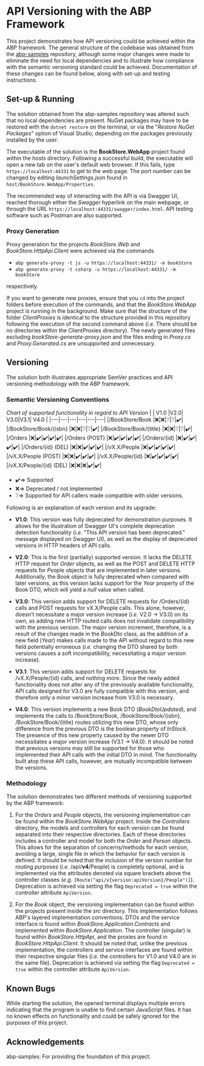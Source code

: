 # API Versioning with the ABP Framework

This project demonstrates how API versioning could be achieved within the ABP framework. The general structure of the codebase was obtained from the [abp-samples](https://github.com/abpframework/abp-samples/tree/master/Api-Versioning) repository, although some major changes were made to eliminate the need for local dependencies and to illustrate how compliance with the semantic versioning standard could be achieved. Documentation of these changes can be found below, along with set-up and testing instructions.

## Set-up & Running
The solution obtained from the abp-samples repository was altered such that no local dependencies are present. NuGet packages may have to be restored with the `dotnet restore` on the terminal, or via the "*Restore NuGet Packages*" option of Visual Studio; depending on the  packages previously installed by the user.

The executable of the solution is the **BookStore.WebApp** project found within the *hosts* directory. Following a successful build, the executable will open a new tab on the user's default web browser. If this fails, type `https://localhost:44331` to get to the web page. The port number can be changed by editing *launchSettings.json* found in `host/BookStore.WebApp/Properties`.

The recommended way of interacting with the API is via Swagger UI, reached thorough either the *Swagger* hyperlink on the main webpage, or through the URL `https://localhost:44331/swagger/index.html`. API testing software such as Postman are also supported.

### Proxy Generation
Proxy generation for the projects *BookStore<nolink>.Web* and *BookStore.HttpApi.Client* were achieved via the commands

 - `abp generate-proxy -t js -u https://localhost:44331/ -m bookStore`
 - `abp generate-proxy -t csharp -u https://localhost:44331/ -m bookStore`

respectively.

If you want to generate new proxies, ensure that you `cd` into the project folders before execution of the commands, and that the *BookStore.WebApp* project is running in the background. Make sure that the structure of the folder *ClientProxies* is identical to the structure provided in this repository following the execution of the second command above (*i.e.* There should be no directories within the ClientProxies directory). The newly generated files excluding *bookStore-generate-proxy.json* and the files ending in *Proxy.cs* and *Proxy.Generated.cs* are unsupported and unnecessary.

## Versioning
The solution both illustrates appropriate SemVer practices and API versioning methodology with the ABP framework.


### Semantic Versioning Conventions

*Chart of supported functionality in regard to API Version*
|    | V1.0 |V2.0| V3.0|V3.1| V4.0 |
|---|---|---|---|---|---|
|/BookStore/Book |❌|❌|❔|❔|✔️|
|/BookStore/Book/{isbn} |❌|❌|❔|❔|✔️|
|/BookStore/Book/{title} |❌|❌|❔|❔|✔️|
|/Orders |❌|✔️|✔️|✔️|✔️|
|/Orders (POST) |❌|✔️|✔️|✔️|✔️|
|/Orders/{id} |❌|✔️|✔️|✔️|✔️|
|/Orders/{id} (DEL) |❌|❌|✔️|✔️|✔️|
|/vX.X/People |❌|✔️|✔️|✔️|✔️|
|/vX.X/People (POST) |❌|❌|✔️|✔️|✔️|
|/vX.X/People/{id} |❌|✔️|✔️|✔️|✔️|
|/vX.X/People/{id} (DEL) |❌|❌|❌|✔️|✔️|

 - ✔️=> Supported 
 - ❌=> Deprecated / not implemented
 - ❔=> Supported for API callers made compatible with older versions.

Following is an explanation of each version and its upgrade:

 - **V1.0**: This version was fully deprecated for demonstration purposes. It allows for the illustration of Swagger UI's complete deprecation detection functionality (*i.e.* "This API version has been deprecated." message displayed on Swagger UI), as well as the display of deprecated versions in HTTP headers of API calls.
 
 - **V2.0**: This is the first (partially) supported version. It lacks the DELETE HTTP request for *Order* objects, as well as the POST and DELETE HTTP requests for *People* objects that are implemented in later versions. Additionally, the *Book* object is fully deprecated when compared with later versions, as this version lacks support for the *Year* property of the Book DTO, which will yield a *null* value when called.
 
 - **V3.0**: This version adds support for DELETE requests for /Orders/{id} calls and POST requests for vX.X/People calls. This alone, however, doesn't necessitate a major version increase (*i.e.* V2.0 -> V3.0) on its own, as adding new HTTP routed calls does not invalidate compatibility with the previous version. The major version increment, therefore, is a result of the changes made in the *BookDto* class, as the addition of a new field (*Year*) makes calls made to the API without regard to this new field potentially erroneous (*i.e.* changing the DTO shared by both versions causes a soft incompatibility, necessitating a major version increase).

- **V3.1**: This version adds support for DELETE requests for /vX.X/People/{id} calls, and nothing more. Since the newly added functionality does not alter any of the previously available functionality, API calls designed for V3.0 are fully compatible with this version, and therefore only a minor version increase from V3.0 is necessary.

- **V4.0**: This version implements a new Book DTO (*BookDtoUpdated*), and implements the calls to /BookStore/Book, /BookStore/Book/{isbn}, /BookStore/Book/{title} routes utilizing this new DTO, whose only difference from the previous DTO is the boolean property of *InStock*. The presence of this new property caused by the newer DTO necessitates a major version increase (V3.1 -> V4.0). It should be noted that previous versions may still be supported for those who implemented their API calls with the initial DTO in mind. The functionality built atop these API calls, however, are mutually incompatible between the versions.

### Methodology
The solution demonstrates two different methods of versioning supported by the ABP framework:

 1. For the *Orders* and *People* objects, the versioning implementation can be found within the *BookStore.WebApp* project. Inside the *Controllers* directory, the models and controllers for each version can be found separated into their respective directories. Each of these directories includes a controller and model for both the *Order* and *Person* objects. This allows for the separation of concerns/methods for each version, avoiding a large, single file in which the behavior for each version is defined. It should be noted that the inclusion of the version number for routing purposes (*i.e.* /api/**v4**/People) is completely optional, and is implemented via the attributes denoted via square brackets above the controller classes (*e.g.* `[Route("api/v{version:apiVersion}/People")]`). Deprecation is achieved via setting the flag `Deprecated = true` within the controller attribute `ApiVersion`.
 
 2. For the *Book* object, the versioning implementation can be found within the projects present inside the *src* directory. This implementation follows ABP's layered implementation conventions. DTOs and the service interface is found within *BookStore.Application.Contracts* and implemented within *BookStore.Application*. The controller (singular) is found within *BookStore.HttpApi*, and the proxies are found in *BookStore.HttpApi.Client*. It should be noted that, unlike the previous implementation, the controllers and service interfaces are found within their respective singular files (*i.e.* the controllers for V1.0 and V4.0 are in the same file). Deprecation is achieved via setting the flag `Deprecated = true` within the controller attribute `ApiVersion`.

## Known Bugs
While starting the solution, the opened terminal displays multiple errors indicating that the program is unable to find certain JavaScript files. It has no known effects on functionality and could be safely ignored for the purposes of this project.

## Acknowledgements
abp-samples: For providing the foundation of this project.
